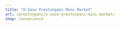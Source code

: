 ```yaml
---
title: "U-Save Prestonpans Mini Market"
url: /prestonpans/u-save-prestonpans-mini-market/
shop: convenience
---
```

